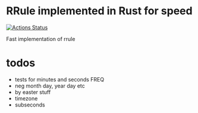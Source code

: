 # RRule implemented in Rust for speed
[![Actions Status](https://github.com/fmeringdal/rrule/workflows/Rust/badge.svg)](https://github.com/fmeringdal/rrule/actions)

Fast implementation of rrule


# todos
- tests for minutes and seconds FREQ
- neg month day, year day etc
- by easter stuff
- timezone
- subseconds
